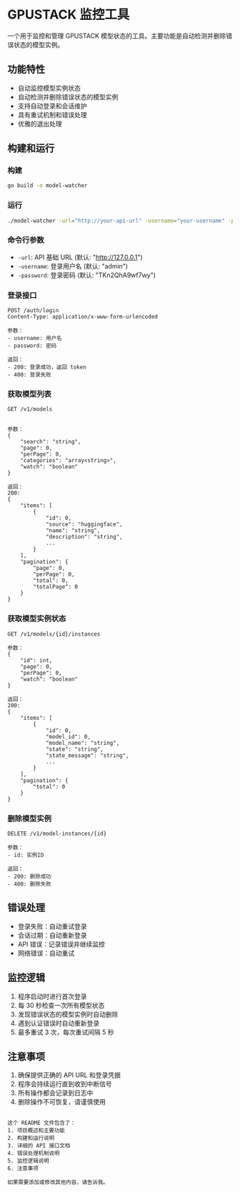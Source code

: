 # GPUSTACK 监控工具

一个用于监控和管理 GPUSTACK 模型状态的工具。主要功能是自动检测并删除错误状态的模型实例。

## 功能特性

- 自动监控模型实例状态
- 自动检测并删除错误状态的模型实例
- 支持自动登录和会话维护
- 具有重试机制和错误处理
- 优雅的退出处理

## 构建和运行

### 构建
```bash
go build -o model-watcher
```

### 运行
```bash
./model-watcher -url="http://your-api-url" -username="your-username" -password="your-password"
```

### 命令行参数
- `-url`: API 基础 URL (默认: "http://127.0.0.1")
- `-username`: 登录用户名 (默认: "admin")
- `-password`: 登录密码 (默认: "TKn2QhA9wf7wy")

### 登录接口
```
POST /auth/login
Content-Type: application/x-www-form-urlencoded

参数：
- username: 用户名
- password: 密码

返回：
- 200: 登录成功，返回 token
- 400: 登录失败
```

### 获取模型列表
```
GET /v1/models


参数：
{
    "search": "string",
    "page": 0,
    "perPage": 0,
    "categories": "array<string>",
    "watch": "boolean"
}

返回：
200:
{
    "items": [
        {
            "id": 0,
            "source": "huggingface",
            "name": "string",
            "description": "string",
            ...
        }
    ],
    "pagination": {
        "page": 0,
        "perPage": 0,
        "total": 0,
        "totalPage": 0
    }
}
```

### 获取模型实例状态
```
GET /v1/models/{id}/instances

参数：
{
    "id": int,
    "page": 0,
    "perPage": 0,
    "watch": "boolean"
}

返回：
200:
{
    "items": [
        {
            "id": 0,
            "model_id": 0,
            "model_name": "string",
            "state": "string",
            "state_message": "string",
            ...
        }
    ],
    "pagination": {
        "total": 0
    }
}
```

### 删除模型实例
```
DELETE /v1/model-instances/{id}

参数：
- id: 实例ID

返回：
- 200: 删除成功
- 400: 删除失败
```

## 错误处理

- 登录失败：自动重试登录
- 会话过期：自动重新登录
- API 错误：记录错误并继续监控
- 网络错误：自动重试

## 监控逻辑

1. 程序启动时进行首次登录
2. 每 30 秒检查一次所有模型状态
3. 发现错误状态的模型实例时自动删除
4. 遇到认证错误时自动重新登录
5. 最多重试 3 次，每次重试间隔 5 秒

## 注意事项

1. 确保提供正确的 API URL 和登录凭据
2. 程序会持续运行直到收到中断信号
3. 所有操作都会记录到日志中
4. 删除操作不可恢复，请谨慎使用
```

这个 README 文件包含了：
1. 项目概述和主要功能
2. 构建和运行说明
3. 详细的 API 接口文档
4. 错误处理机制说明
5. 监控逻辑说明
6. 注意事项

如果需要添加或修改其他内容，请告诉我。
